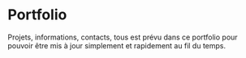 # Portfolio 
Projets, informations, contacts, tous est prévu dans ce portfolio pour pouvoir être mis à jour simplement et rapidement au fil du temps.

